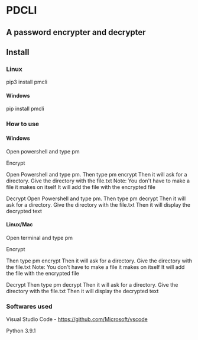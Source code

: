 # PDCLI

## A password encrypter and decrypter

## Install

### Linux

pip3 install pmcli

#### Windows

pip install pmcli 

### How to use

#### Windows
Open powershell and type pm

Encrypt 

Open Powershell and type pm. 
Then type pm encrypt
Then it will ask for a directory. 
Give the directory with the file.txt
Note: You don't have to make a file it makes on itself
It will add the file with the encrypted file

Decrypt
Open Powershell and type pm. 
Then type pm decrypt
Then it will ask for a directory. 
Give the directory with the file.txt
Then it will display the decrypted text

#### Linux/Mac
Open terminal and type pm

Encrypt 
 
Then type pm encrypt
Then it will ask for a directory. 
Give the directory with the file.txt
Note: You don't have to make a file it makes on itself
It will add the file with the encrypted file

Decrypt
Then type pm decrypt
Then it will ask for a directory. 
Give the directory with the file.txt
Then it will display the decrypted text
### Softwares used

Visual Studio Code - https://github.com/Microsoft/vscode

Python 3.9.1

